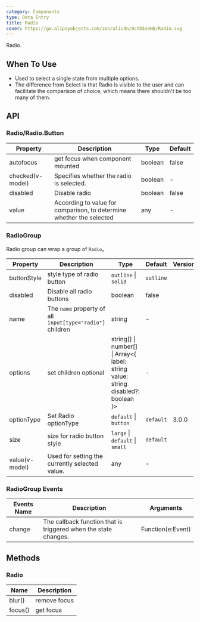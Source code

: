 ```yaml
---
category: Components
type: Data Entry
title: Radio
cover: https://gw.alipayobjects.com/zos/alicdn/8cYb5seNB/Radio.svg
---
```


Radio.

## When To Use

- Used to select a single state from multiple options.
- The difference from Select is that Radio is visible to the user and can facilitate the comparison of choice, which means there shouldn't be too many of them.

## API

### Radio/Radio.Button

| Property | Description | Type | Default |
| --- | --- | --- | --- |
| autofocus | get focus when component mounted | boolean | false |
| checked(v-model) | Specifies whether the radio is selected. | boolean | - |
| disabled | Disable radio | boolean | false |
| value | According to value for comparison, to determine whether the selected | any | - |

### RadioGroup

Radio group can wrap a group of `Radio`。

| Property | Description | Type | Default | Version |
| --- | --- | --- | --- | --- |
| buttonStyle | style type of radio button | `outline` \| `solid` | `outline` |  |
| disabled | Disable all radio buttons | boolean | false |  |
| name | The `name` property of all `input[type="radio"]` children | string | - |  |
| options | set children optional | string\[] \| number\[] \| Array&lt;{ label: string value: string disabled?: boolean }> | - |  |
| optionType | Set Radio optionType | `default` \| `button` | `default` | 3.0.0 |
| size | size for radio button style | `large` \| `default` \| `small` | `default` |  |
| value(v-model) | Used for setting the currently selected value. | any | - |  |

### RadioGroup Events

| Events Name | Description | Arguments |
| --- | --- | --- |
| change | The callback function that is triggered when the state changes. | Function(e:Event) |

## Methods

### Radio

| Name    | Description  |
| ------- | ------------ |
| blur()  | remove focus |
| focus() | get focus    |
